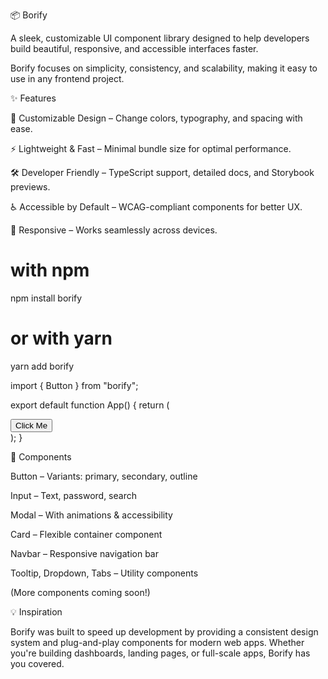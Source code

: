 📦 Borify

A sleek, customizable UI component library designed to help developers build beautiful, responsive, and accessible interfaces faster.

Borify focuses on simplicity, consistency, and scalability, making it easy to use in any frontend project.

✨ Features

🎨 Customizable Design – Change colors, typography, and spacing with ease.

⚡ Lightweight & Fast – Minimal bundle size for optimal performance.

🛠 Developer Friendly – TypeScript support, detailed docs, and Storybook previews.

♿ Accessible by Default – WCAG-compliant components for better UX.

📱 Responsive – Works seamlessly across devices.

# with npm

npm install borify

# or with yarn

yarn add borify

import { Button } from "borify";

export default function App() {
return (

<div>
<Button variant="primary">Click Me</Button>
</div>
);
}

🧩 Components

Button – Variants: primary, secondary, outline

Input – Text, password, search

Modal – With animations & accessibility

Card – Flexible container component

Navbar – Responsive navigation bar

Tooltip, Dropdown, Tabs – Utility components

(More components coming soon!)

💡 Inspiration

Borify was built to speed up development by providing a consistent design system and plug-and-play components for modern web apps. Whether you're building dashboards, landing pages, or full-scale apps, Borify has you covered.
